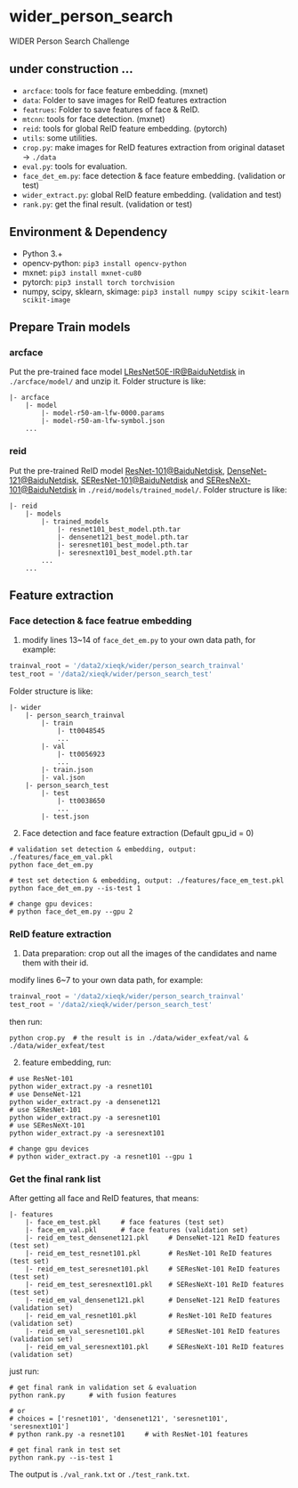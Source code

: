 # wider_person_search
WIDER Person Search Challenge

## under construction ...

* `arcface`: tools for face feature embedding.  (mxnet)
* `data`: Folder to save images for ReID features extraction
* `featrues`: Folder to save features of face & ReID.
* `mtcnn`: tools for face detection. (mxnet)
* `reid`: tools for global ReID feature embedding. (pytorch)
* `utils`: some utilities.
* `crop.py`: make images for ReID features extraction from original dataset -> `./data`
* `eval.py`: tools for evaluation.
* `face_det_em.py`: face detection & face feature embedding. (validation or test)
* `wider_extract.py`: global ReID feature embedding. (validation and test)
* `rank.py`: get the final result. (validation or test)

## Environment & Dependency

- Python 3.+
- opencv-python: ```pip3 install opencv-python```
- mxnet: ```pip3 install mxnet-cu80```
- pytorch: ```pip3 install torch torchvision```
- numpy, scipy, sklearn, skimage: ```pip3 install numpy scipy scikit-learn scikit-image```


## Prepare Train models

### arcface

Put the pre-trained face model [LResNet50E-IR@BaiduNetdisk](https://pan.baidu.com/s/1mj6X7MK) in `./arcface/model/` and unzip it. Folder structure is like:

```
|- arcface
    |- model
        |- model-r50-am-lfw-0000.params
        |- model-r50-am-lfw-symbol.json
    ...
```

### reid

Put the pre-trained ReID model [ResNet-101@BaiduNetdisk](#), [DenseNet-121@BaiduNetdisk](#), [SEResNet-101@BaiduNetdisk](#) and [SEResNeXt-101@BaiduNetdisk](#) in `./reid/models/trained_model/`. Folder structure is like:

```
|- reid
    |- models
        |- trained_models
            |- resnet101_best_model.pth.tar
            |- densenet121_best_model.pth.tar
            |- seresnet101_best_model.pth.tar
            |- seresnext101_best_model.pth.tar
        ...
    ...
```

## Feature extraction

### Face detection & face featrue embedding

1. modify lines 13~14 of `face_det_em.py` to your own data path, for example: 

```Python
trainval_root = '/data2/xieqk/wider/person_search_trainval'
test_root = '/data2/xieqk/wider/person_search_test'
```

Folder structure is like:

```
|- wider
    |- person_search_trainval
        |- train
            |- tt0048545
            ...
        |- val
            |- tt0056923
            ...
        |- train.json
        |- val.json
    |- person_search_test
        |- test
            |- tt0038650
            ...
        |- test.json
```

2. Face detection and face feature extraction (Default gpu_id = 0)

```Shell
# validation set detection & embedding, output: ./features/face_em_val.pkl
python face_det_em.py

# test set detection & embedding, output: ./features/face_em_test.pkl
python face_det_em.py --is-test 1

# change gpu devices: 
# python face_det_em.py --gpu 2
```

### ReID feature extraction

1. Data preparation: crop out all the images of the candidates and name them with their id.

modify lines 6~7 to your own data path, for example: 

```Python
trainval_root = '/data2/xieqk/wider/person_search_trainval'
test_root = '/data2/xieqk/wider/person_search_test'
```

then run:


```Shell
python crop.py  # the result is in ./data/wider_exfeat/val & ./data/wider_exfeat/test
```

2. feature embedding, run:

```Shell
# use ResNet-101
python wider_extract.py -a resnet101
# use DenseNet-121
python wider_extract.py -a densenet121
# use SEResNet-101
python wider_extract.py -a seresnet101
# use SEResNeXt-101
python wider_extract.py -a seresnext101

# change gpu devices
# python wider_extract.py -a resnet101 --gpu 1
```

### Get the final rank list

After getting all face and ReID features, that means:

```
|- features
    |- face_em_test.pkl     # face features (test set)
    |- face_em_val.pkl      # face features (validation set)
    |- reid_em_test_densenet121.pkl     # DenseNet-121 ReID features (test set)
    |- reid_em_test_resnet101.pkl       # ResNet-101 ReID features (test set)
    |- reid_em_test_seresnet101.pkl     # SEResNet-101 ReID features (test set)
    |- reid_em_test_seresnext101.pkl    # SEResNeXt-101 ReID features (test set)
    |- reid_em_val_densenet121.pkl      # DenseNet-121 ReID features (validation set)
    |- reid_em_val_resnet101.pkl        # ResNet-101 ReID features (validation set)
    |- reid_em_val_seresnet101.pkl      # SEResNet-101 ReID features (validation set)
    |- reid_em_val_seresnext101.pkl     # SEResNeXt-101 ReID features (validation set)
```

just run:

```Shell
# get final rank in validation set & evaluation
python rank.py      # with fusion features

# or
# choices = ['resnet101', 'densenet121', 'seresnet101', 'seresnext101']
# python rank.py -a resnet101     # with ResNet-101 features

# get final rank in test set
python rank.py --is-test 1
```

The output is `./val_rank.txt` or `./test_rank.txt`.

